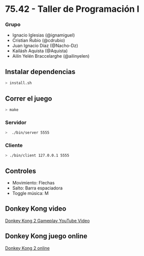 # 75.42 - Taller de Programación I

### Grupo
  * Ignacio Iglesias (@ignamiguel)
  * Cristian Rubio (@cdrubio)
  * Juan Ignacio Díaz (@Nacho-Dz)
  * Kailásh Aquista (@Aquista)
  * Ailín Yelén Braccelarghe (@ailinyelen)


## Instalar dependencias
```sh
> install.sh
```

## Correr el juego
```sh
> make
```
### Servidor
```sh
>  ./bin/server 5555  
```
### Cliente
```sh
> ./bin/client 127.0.0.1 5555
```
## Controles
* Movimiento: Flechas
* Salto: Barra espaciadora
* Toggle música: M

## Donkey Kong video
[Donkey Kong 2 Gameplay YouTube Video](https://www.youtube.com/watch?v=y4xnoOdqmMU)


## Donkey Kong juego online
[Donkey Kong 2 online](https://www.retrogames.cc/arcade-games/donkey-kong-ii-jumpman-returns-v1-2-hack.html)

